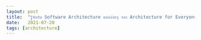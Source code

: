 ```yaml
---
layout: post
title:  "รู้จักกับ Software Architecture แบบง่ายๆ จาก Architecture for Everyone"
date:   2021-07-20
tags: [่architecture]
---
```

